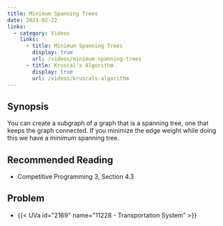 ```yaml
---
title: Minimum Spanning Trees
date: 2021-02-22
links:
  - category: Videos
    links:
      - title: Minimum Spanning Trees
        display: true
        url: /videos/minimum-spanning-trees
      - title: Kruscal's Algorithm
        display: true
        url: /videos/kruscals-algorithm
---
```


## Synopsis

You can create a subgraph of a graph that is a spanning tree, one that keeps the graph connected.
If you minimize the edge weight while doing this we have a minimum spanning tree.

## Recommended Reading

 - Competitive Programming 3, Section 4.3

## Problem

 - {{< UVa id="2169" name="11228 - Transportation System" >}}

